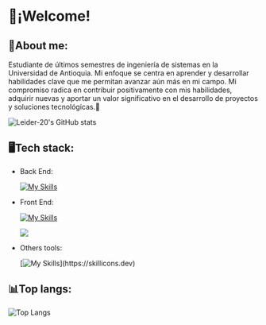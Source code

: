 # 👋¡Welcome! 
## 🌟About me: 

Estudiante de últimos semestres de ingeniería de sistemas en la Universidad de Antioquia. Mi enfoque se centra en aprender y desarrollar habilidades clave que me permitan avanzar aún más en mi campo. Mi compromiso radica en contribuir positivamente con mis habilidades, adquirir nuevas y aportar un valor significativo en el desarrollo de proyectos y soluciones tecnológicas.👏

![Leider-20's GitHub stats](https://github-readme-stats.vercel.app/api?username=Leider-20&show_icons=true&theme=dark)

## 🖥️Tech stack:  

- Back End:

  [![My Skills](https://skillicons.dev/icons?i=java,spring,idea,maven)](https://skillicons.dev)
          
- Front End:
  
  [![My Skills](https://skillicons.dev/icons?i=js,html,css,vscode)](https://skillicons.dev)
  <div>
     <img src= https://skillicons.dev/icons?i=angular,bootstrap)](https://skillicons.dev)>
  </div>
  
- Others tools:

  [![My Skills](https://skillicons.dev/icons?i=python,git,github,postman,)](https://skillicons.dev)



## 📊Top langs:  
![Top Langs](https://github-readme-stats.vercel.app/api/top-langs/?username=Leider-20&size_weight=0.5&count_weight=0.5)

  


<!--
**Leider-20/Leider-20** is a ✨ _special_ ✨ repository because its `README.md` (this file) appears on your GitHub profile.

Here are some ideas to get you started:

- 🔭 I’m currently working on ...
- 🌱 I’m currently learning ...
- 👯 I’m looking to collaborate on ...
- 🤔 I’m looking for help with ...
- 💬 Ask me about ...
- 📫 How to reach me: ...
- 😄 Pronouns: ...
- ⚡ Fun fact: ...
-->
